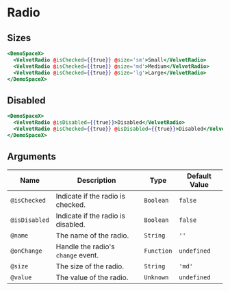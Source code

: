 # Radio

## Sizes

```hbs preview-template
<DemoSpaceX>
  <VelvetRadio @isChecked={{true}} @size='sm'>Small</VelvetRadio>
  <VelvetRadio @isChecked={{true}} @size='md'>Medium</VelvetRadio>
  <VelvetRadio @isChecked={{true}} @size='lg'>Large</VelvetRadio>
</DemoSpaceX>
```

## Disabled

```hbs preview-template
<DemoSpaceX>
  <VelvetRadio @isDisabled={{true}}>Disabled</VelvetRadio>
  <VelvetRadio @isChecked={{true}} @isDisabled={{true}}>Disabled</VelvetRadio>
</DemoSpaceX>
```

## Arguments

| Name          | Description                        | Type       | Default Value |
| ------------- | ---------------------------------- | ---------- | ------------- |
| `@isChecked`  | Indicate if the radio is checked.  | `Boolean`  | `false`       |
| `@isDisabled` | Indicate if the radio is disabled. | `Boolean`  | `false`       |
| `@name`       | The name of the radio.             | `String`   | `''`          |
| `@onChange`   | Handle the radio's `change` event. | `Function` | `undefined`   |
| `@size`       | The size of the radio.             | `String`   | `'md'`        |
| `@value`      | The value of the radio.            | `Unknown`  | `undefined`   |
